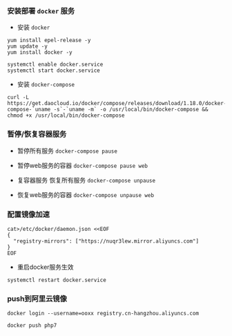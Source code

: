 ### 安装部署 `docker` 服务

- 安装 `docker`
```
yum install epel-release -y
yum update -y
yum install docker -y

systemctl enable docker.service
systemctl start docker.service
```

- 安装 `docker-compose`
```
curl -L https://get.daocloud.io/docker/compose/releases/download/1.18.0/docker-compose-`uname -s`-`uname -m` -o /usr/local/bin/docker-compose && chmod +x /usr/local/bin/docker-compose
```

### 暂停/恢复容器服务
- 暂停所有服务
```docker-compose pause``` 
- 暂停web服务的容器
```docker-compose pause web ```

- 复容器服务
恢复所有服务
```docker-compose unpause```
- 恢复web服务的容器
```docker-compose unpause web```


### 配置镜像加速
```
cat>/etc/docker/daemon.json <<EOF
{
  "registry-mirrors": ["https://nuqr3lew.mirror.aliyuncs.com"]
}
EOF
```

- 重启docker服务生效
```
systemctl restart docker.service
```


### push到阿里云镜像
```
docker login --username=ooxx registry.cn-hangzhou.aliyuncs.com

docker push php7
```
